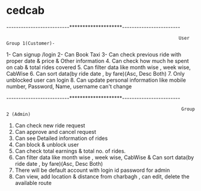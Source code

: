# cedcab


--------------------------********************------------------------


                                                                    User Group 1(Customer)-  
                                                                    
                                                                    
1- Can signup /login 
2- Can Book Taxi
3- Can check previous ride with proper date &amp; price &amp; Other information
4. Can check how much he spent on cab &amp; total rides covered 
5. Can filter data like month wise , week wise, CabWise 
6. Can sort data(by ride date , by fare)(Asc, Desc Both) 
7. Only unblocked user can login 
8. Can update personal information like mobile number, Password, Name, username can't change  

--------------------------********************------------------------


                                                                     Group 2 (Admin) 
                                                                      
                                                                      
1. Can check new ride request 
2. Can approve and cancel request 
3. Can see Detailed information of rides 
4. Can block &amp; unblock user 
5. Can check total earnings &amp; total no. of rides. 
6. Can filter data like month wise , week wise, CabWise &amp; Can sort data(by ride date , by fare)(Asc, Desc Both) 
7. There will be default account with login id password for admin 
8. Can view, add location &amp; distance from charbagh , can edit, delete the available route
